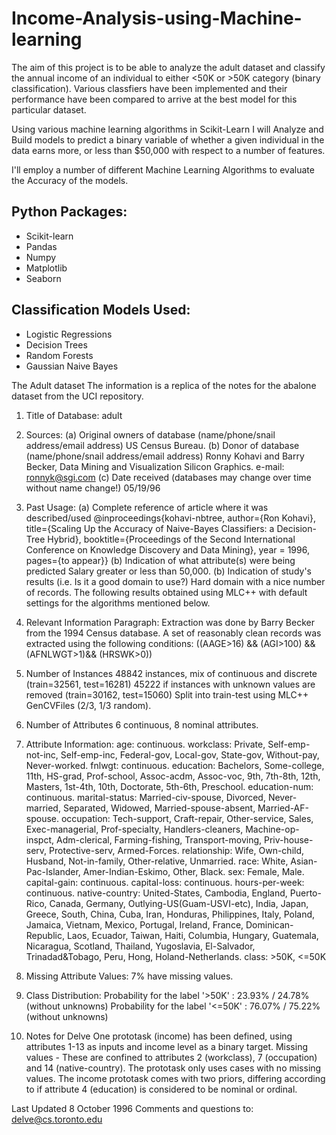 # Income-Analysis-using-Machine-learning
The aim of this project is to be able to analyze the adult dataset and classify the annual income of an individual to either <50K or >50K category (binary classification). Various classfiers have been implemented and their performance have been compared to arrive at the best model for this particular dataset.

Using various machine learning algorithms in Scikit-Learn I will Analyze and Build models to predict a binary variable of whether a given individual in the data earns more, or less than $50,000 with respect to a number of features. 


I'll employ a number of different Machine Learning Algorithms to evaluate the Accuracy of the models.

## Python Packages:

* Scikit-learn
* Pandas
* Numpy
* Matplotlib
* Seaborn


## Classification Models Used:

* Logistic Regressions
* Decision Trees
* Random Forests
* Gaussian Naive Bayes

The Adult dataset
The information is a replica of the notes for the abalone dataset from the UCI repository.

1. Title of Database: adult

2. Sources:
(a) Original owners of database (name/phone/snail address/email address)
US Census Bureau.
(b) Donor of database (name/phone/snail address/email address)
Ronny Kohavi and Barry Becker,
Data Mining and Visualization
Silicon Graphics.
e-mail: ronnyk@sgi.com
(c) Date received (databases may change over time without name change!)
05/19/96

3. Past Usage:
(a) Complete reference of article where it was described/used
@inproceedings{kohavi-nbtree,
author={Ron Kohavi},
title={Scaling Up the Accuracy of Naive-Bayes Classifiers: a Decision-Tree Hybrid},
booktitle={Proceedings of the Second International Conference on Knowledge Discovery and Data Mining},
year = 1996,
pages={to appear}}
(b) Indication of what attribute(s) were being predicted
Salary greater or less than 50,000.
(b) Indication of study's results (i.e. Is it a good domain to use?)
Hard domain with a nice number of records.
The following results obtained using MLC++ with default settings
for the algorithms mentioned below.

4. Relevant Information Paragraph:
Extraction was done by Barry Becker from the 1994 Census database. A set of reasonably clean records was extracted using the following conditions: ((AAGE>16) && (AGI>100) && (AFNLWGT>1)&& (HRSWK>0))

5. Number of Instances
48842 instances, mix of continuous and discrete (train=32561, test=16281)
45222 if instances with unknown values are removed (train=30162, test=15060)
Split into train-test using MLC++ GenCVFiles (2/3, 1/3 random).
6. Number of Attributes
6 continuous, 8 nominal attributes.

6. Attribute Information:
age: continuous.
workclass: Private, Self-emp-not-inc, Self-emp-inc, Federal-gov, Local-gov, State-gov, Without-pay, Never-worked.
fnlwgt: continuous.
education: Bachelors, Some-college, 11th, HS-grad, Prof-school, Assoc-acdm, Assoc-voc, 9th, 7th-8th, 12th, Masters, 1st-4th, 10th, Doctorate, 5th-6th, Preschool.
education-num: continuous.
marital-status: Married-civ-spouse, Divorced, Never-married, Separated, Widowed, Married-spouse-absent, Married-AF-spouse.
occupation: Tech-support, Craft-repair, Other-service, Sales, Exec-managerial, Prof-specialty, Handlers-cleaners, Machine-op-inspct, Adm-clerical, Farming-fishing, Transport-moving, Priv-house-serv, Protective-serv, Armed-Forces.
relationship: Wife, Own-child, Husband, Not-in-family, Other-relative, Unmarried.
race: White, Asian-Pac-Islander, Amer-Indian-Eskimo, Other, Black.
sex: Female, Male.
capital-gain: continuous.
capital-loss: continuous.
hours-per-week: continuous.
native-country: United-States, Cambodia, England, Puerto-Rico, Canada, Germany, Outlying-US(Guam-USVI-etc), India, Japan, Greece, South, China, Cuba, Iran, Honduras, Philippines, Italy, Poland, Jamaica, Vietnam, Mexico, Portugal, Ireland, France, Dominican-Republic, Laos, Ecuador, Taiwan, Haiti, Columbia, Hungary, Guatemala, Nicaragua, Scotland, Thailand, Yugoslavia, El-Salvador, Trinadad&Tobago, Peru, Hong, Holand-Netherlands.
class: >50K, <=50K

7. Missing Attribute Values:
7% have missing values.

8. Class Distribution:
Probability for the label '>50K' : 23.93% / 24.78% (without unknowns)
Probability for the label '<=50K' : 76.07% / 75.22% (without unknowns)

9. Notes for Delve
One prototask (income) has been defined, using attributes 1-13 as inputs and income level as a binary target.
Missing values - These are confined to attributes 2 (workclass), 7 (occupation) and 14 (native-country). The prototask only uses cases with no missing values.
The income prototask comes with two priors, differing according to if attribute 4 (education) is considered to be nominal or ordinal.


Last Updated 8 October 1996
Comments and questions to: delve@cs.toronto.edu


